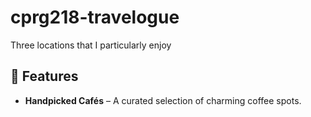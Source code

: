 # cprg218-travelogue
 Three locations that I particularly enjoy

## 🌟 Features
- **Handpicked Cafés** – A curated selection of charming coffee spots.
 